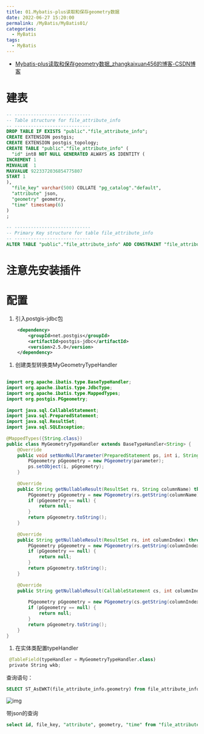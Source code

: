 ```yaml
---
title: 01.Mybatis-plus读取和保存geometry数据
date: 2022-06-27 15:20:00
permalink: /MyBatis/MyBatis01/
categories: 
  - MyBatis
tags: 
  - MyBatis
---
```


- [Mybatis-plus读取和保存geometry数据_zhangkaixuan456的博客-CSDN博客](https://blog.csdn.net/zhangkaixuan456/article/details/121235428)

# 建表

```sql
-- ----------------------------
-- Table structure for file_attribute_info
-- ----------------------------
DROP TABLE IF EXISTS "public"."file_attribute_info";
CREATE EXTENSION postgis;
CREATE EXTENSION postgis_topology;
CREATE TABLE "public"."file_attribute_info" (
  "id" int8 NOT NULL GENERATED ALWAYS AS IDENTITY (
INCREMENT 1
MINVALUE  1
MAXVALUE 9223372036854775807
START 1
),
  "file_key" varchar(500) COLLATE "pg_catalog"."default",
  "attribute" json,
  "geometry" geometry,
  "time" timestamp(6)
)
;
 
-- ----------------------------
-- Primary Key structure for table file_attribute_info
-- ----------------------------
ALTER TABLE "public"."file_attribute_info" ADD CONSTRAINT "file_attribute_info_pkey" PRIMARY KEY ("id");
```

# 注意先安装插件

# 配置

1. 引入postgis-jdbc包

```xml
    <dependency>
        <groupId>net.postgis</groupId>
        <artifactId>postgis-jdbc</artifactId>
        <version>2.5.0</version>
    </dependency>
```

1. 创建类型转换类MyGeometryTypeHandler

```java
 
import org.apache.ibatis.type.BaseTypeHandler;
import org.apache.ibatis.type.JdbcType;
import org.apache.ibatis.type.MappedTypes;
import org.postgis.PGgeometry;
 
import java.sql.CallableStatement;
import java.sql.PreparedStatement;
import java.sql.ResultSet;
import java.sql.SQLException;
 
@MappedTypes({String.class})
public class MyGeometryTypeHandler extends BaseTypeHandler<String> {
    @Override
    public void setNonNullParameter(PreparedStatement ps, int i, String parameter, JdbcType jdbcType) throws SQLException {
        PGgeometry pGgeometry = new PGgeometry(parameter);
        ps.setObject(i, pGgeometry);
    }
 
    @Override
    public String getNullableResult(ResultSet rs, String columnName) throws SQLException {
        PGgeometry pGgeometry = new PGgeometry(rs.getString(columnName));
        if (pGgeometry == null) {
            return null;
        }
        return pGgeometry.toString();
    }
 
    @Override
    public String getNullableResult(ResultSet rs, int columnIndex) throws SQLException {
        PGgeometry pGgeometry = new PGgeometry(rs.getString(columnIndex));
        if (pGgeometry == null) {
            return null;
        }
        return pGgeometry.toString();
    }
 
    @Override
    public String getNullableResult(CallableStatement cs, int columnIndex) throws SQLException {
 
        PGgeometry pGgeometry = new PGgeometry(cs.getString(columnIndex));
        if (pGgeometry == null) {
            return null;
        }
        return pGgeometry.toString();
    }
}
```

1. 在实体类配置typeHandler

```python
 @TableField(typeHandler = MyGeometryTypeHandler.class)
 private String wkb;
```

查询语句：

```sql
SELECT ST_AsEWKT(file_attribute_info.geometry) from file_attribute_info
```

![img](https://img-blog.csdnimg.cn/7416e639ce494e15b872dde198cc6318.png?x-oss-process=image/watermark,type_ZHJvaWRzYW5zZmFsbGJhY2s,shadow_50,text_Q1NETiBAemhhbmdrYWl4dWFuNDU2,size_7,color_FFFFFF,t_70,g_se,x_16) 

 带json的查询

```sql
select id, file_key, "attribute", geometry, "time" from "file_attribute_info" WHERE file_key='de4768ce814f4ac9a46678e50e178e0d' and ATTRIBUTE #>>'{KIND_CODE }'='11' 
```
